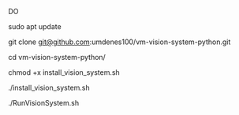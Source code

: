 DO 

sudo apt update

git clone git@github.com:umdenes100/vm-vision-system-python.git

cd vm-vision-system-python/

chmod +x install_vision_system.sh

./install_vision_system.sh

./RunVisionSystem.sh
